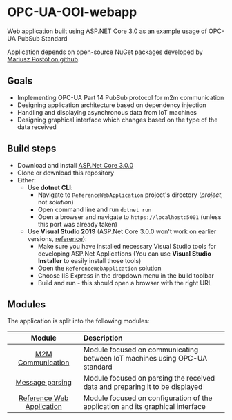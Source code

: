 # OPC-UA-OOI-webapp

Web application built using ASP.NET Core 3.0 as an example usage of OPC-UA PubSub Standard

Application depends on open-source NuGet packages developed by [Mariusz Postół on github](https://github.com/mpostol/OPC-UA-OOI).

## Goals

- Implementing OPC-UA Part 14 PubSub protocol for m2m communication
- Designing application architecture based on dependency injection
- Handling and displaying asynchronous data from IoT machines
- Designing graphical interface which changes based on the type of the data received

## Build steps

- Download and install [ASP.Net Core 3.0.0](https://github.com/aspnet/AspNetCore/releases/tag/v3.0.0)
- Clone or download this repository
- Either:
  - Use **dotnet CLI**:
    - Navigate to `ReferenceWebApplication` project's directory (*project*, not *solution*)
    - Open command line and run `dotnet run`
    - Open a browser and navigate to `https://localhost:5001` (unless this port was already taken)
  - Use **Visual Studio 2019** (ASP.Net Core 3.0.0 won't work on earlier versions, [reference](https://github.com/dotnet/core/blob/master/release-notes/3.0/3.0.0/3.0.0.md)):
    - Make sure you have installed necessary Visual Studio tools for developing ASP.Net Applications (You can use **Visual Studio Installer** to easily install those tools)
    - Open the `ReferenceWebApplication` solution
    - Choose IIS Express in the dropdown menu in the build toolbar
    - Build and run - this should open a browser with the right URL

## Modules

The application is split into the following modules:

| Module | Description |
|:------:|:------------|
| [M2M Communication](M2M) | Module focused on communicating between IoT machines using OPC-UA standard |
| [Message parsing](MessageParsing) | Module focused on parsing the received data and preparing it to be displayed |
| [Reference Web Application](ReferenceWebApplication) | Module focused on configuration of the application and its graphical interface |
